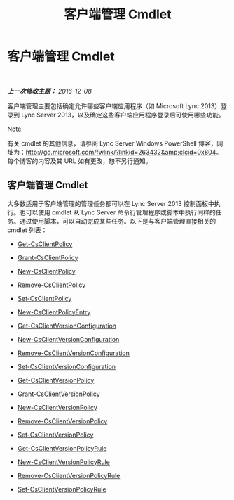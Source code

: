 ﻿---
title: 客户端管理 Cmdlet
TOCTitle: 客户端管理 Cmdlet
ms:assetid: 0384f8ab-453d-49d6-aaa7-52439e27b7e9
ms:mtpsurl: https://technet.microsoft.com/zh-cn/library/Gg398087(v=OCS.15)
ms:contentKeyID: 49311842
ms.date: 12/10/2016
mtps_version: v=OCS.15
ms.translationtype: HT
---

# 客户端管理 Cmdlet

 

_**上一次修改主题：** 2016-12-08_

客户端管理主要包括确定允许哪些客户端应用程序（如 Microsoft Lync 2013）登录到 Lync Server 2013，以及确定这些客户端应用程序登录后可使用哪些功能。

> [!NOTE]  
> 有关 cmdlet 的其他信息，请参阅 Lync Server Windows PowerShell 博客，网址为：<a href="http://go.microsoft.com/fwlink/?linkid=263432%26clcid=0x804" class="uri">http://go.microsoft.com/fwlink/?linkid=263432&amp;clcid=0x804</a>。每个博客的内容及其 URL 如有更改，恕不另行通知。



## 客户端管理 Cmdlet

大多数适用于客户端管理的管理任务都可以在 Lync Server 2013 控制面板中执行。也可以使用 cmdlet 从 Lync Server 命令行管理程序或脚本中执行同样的任务。通过使用脚本，可以自动完成某些任务。以下是与客户端管理直接相关的 cmdlet 列表：

  -   
    [Get-CsClientPolicy](get-csclientpolicy.md)

  -   
    [Grant-CsClientPolicy](grant-csclientpolicy.md)

  -   
    [New-CsClientPolicy](new-csclientpolicy.md)

  -   
    [Remove-CsClientPolicy](remove-csclientpolicy.md)

  -   
    [Set-CsClientPolicy](set-csclientpolicy.md)

  -   
    [New-CsClientPolicyEntry](new-csclientpolicyentry.md)

  -   
    [Get-CsClientVersionConfiguration](get-csclientversionconfiguration.md)

  -   
    [New-CsClientVersionConfiguration](new-csclientversionconfiguration.md)

  -   
    [Remove-CsClientVersionConfiguration](remove-csclientversionconfiguration.md)

  -   
    [Set-CsClientVersionConfiguration](set-csclientversionconfiguration.md)

  -   
    [Get-CsClientVersionPolicy](get-csclientversionpolicy.md)

  -   
    [Grant-CsClientVersionPolicy](grant-csclientversionpolicy.md)

  -   
    [New-CsClientVersionPolicy](new-csclientversionpolicy.md)

  -   
    [Remove-CsClientVersionPolicy](remove-csclientversionpolicy.md)

  -   
    [Set-CsClientVersionPolicy](Set-CsClientVersionPolicy.md)

  -   
    [Get-CsClientVersionPolicyRule](get-csclientversionpolicyrule.md)

  -   
    [New-CsClientVersionPolicyRule](new-csclientversionpolicyrule.md)

  -   
    [Remove-CsClientVersionPolicyRule](remove-csclientversionpolicyrule.md)

  -   
    [Set-CsClientVersionPolicyRule](set-csclientversionpolicyrule.md)

